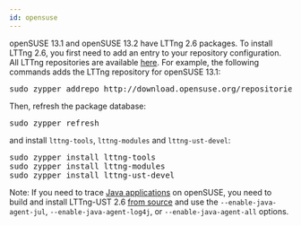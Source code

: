```yaml
---
id: opensuse
---
```


openSUSE 13.1 and openSUSE 13.2 have LTTng 2.6 packages. To install
LTTng 2.6, you first need to add an entry to your repository
configuration. All LTTng repositories are available
<a href="http://download.opensuse.org/repositories/devel:/tools:/lttng/" class="ext">here</a>.
For example, the following commands adds the LTTng repository for
openSUSE&nbsp;13.1:

<pre class="term">
sudo zypper addrepo http://download.opensuse.org/repositories/devel:/tools:/lttng/openSUSE_13.1/devel:tools:lttng.repo
</pre>

Then, refresh the package database:

<pre class="term">
sudo zypper refresh
</pre>

and install `lttng-tools`, `lttng-modules` and `lttng-ust-devel`:

<pre class="term">
sudo zypper install lttng-tools
sudo zypper install lttng-modules
sudo zypper install lttng-ust-devel
</pre>

<div class="tip">
<p>
  <span class="t">Note:</span> If you need to trace
  <a href="#doc-java-application" class="int">Java applications</a> on
  openSUSE, you need to build and install LTTng-UST 2.6
  <a href="#doc-building-from-source" class="int">from source</a>
  and use the <code>--enable-java-agent-jul</code>,
  <code>--enable-java-agent-log4j</code>, or
  <code>--enable-java-agent-all</code> options.
</p>
</div>
